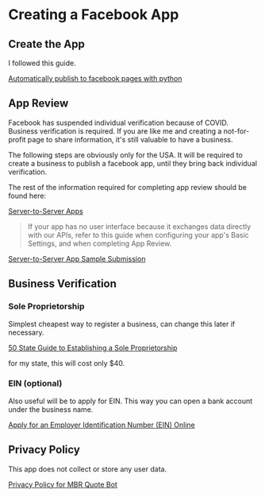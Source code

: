 # Creating a Facebook App

## Create the App

I followed this guide.

[Automatically publish to facebook pages with python](https://blog.theodo.com/2019/02/automatically-publish-facebook-pages-python/)

## App Review

Facebook has suspended individual verification because of COVID. Business verification is required. If you are like me and creating a not-for-profit page to share information, it's still valuable to have a business.

The following steps are obviously only for the USA. It will be required to create a business to publish a facebook app, until they bring back individual verification.

The rest of the information required for completing app review should be found here:

[Server-to-Server Apps](https://developers.facebook.com/docs/apps/server-to-server-apps) 
> If your app has no user interface because it exchanges data directly with our APIs, refer to this guide when configuring your app's Basic Settings, and when completing App Review.

[Server-to-Server App Sample Submission](https://developers.facebook.com/docs/app-review/resources/sample-submissions/server-to-server)

## Business Verification

### Sole Proprietorship

Simplest cheapest way to register a business, can change this later if necessary.

[50 State Guide to Establishing a Sole Proprietorship](https://www.nolo.com/legal-encyclopedia/50-state-guide-establishing-sole-proprietorship.html)

for my state, this will cost only $40.

### EIN (optional)

Also useful will be to apply for EIN. This way you can open a bank account under the business name.

[Apply for an Employer Identification Number (EIN) Online](https://www.irs.gov/businesses/small-businesses-self-employed/apply-for-an-employer-identification-number-ein-online)

## Privacy Policy

This app does not collect or store any user data.

[Privacy Policy for MBR Quote Bot](Marshall-Rosenberg-Quotes/privacy.md)